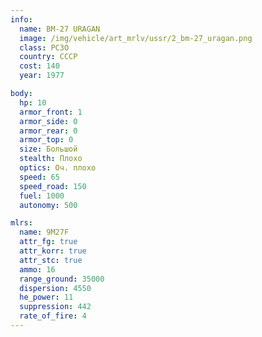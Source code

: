 ```yaml
---
info:
  name: BM-27 URAGAN
  image: /img/vehicle/art_mrlv/ussr/2_bm-27_uragan.png
  class: РСЗО
  country: СССР
  cost: 140
  year: 1977

body:
  hp: 10
  armor_front: 1
  armor_side: 0
  armor_rear: 0
  armor_top: 0
  size: Большой
  stealth: Плохо
  optics: Оч. плохо
  speed: 65
  speed_road: 150
  fuel: 1000
  autonomy: 500

mlrs:
  name: 9M27F
  attr_fg: true
  attr_korr: true
  attr_stc: true
  ammo: 16
  range_ground: 35000
  dispersion: 4550
  he_power: 11
  suppression: 442
  rate_of_fire: 4
---
```

